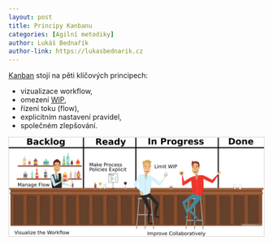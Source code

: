 ```yaml
---
layout: post
title: Principy Kanbanu
categories: [Agilní metodiky]
author: Lukáš Bednařík
author-link: https://lukasbednarik.cz
---
```


[Kanban](/kanban-jako-nastroj/) stojí na pěti klíčových principech:
- vizualizace workflow,
- omezení [WIP](/wip-vs-kapacita/),
- řízení toku (flow),
- explicitním nastavení pravidel,
- společném zlepšování.

![Kanban Principles Explained](/images/blog/kanban-principles-explained.png)
